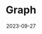 ---
title: Graph
icon: discover
date: 2023-09-27
dir:
  order: 12
category: leetcode
tag: graph
sticky: true
---